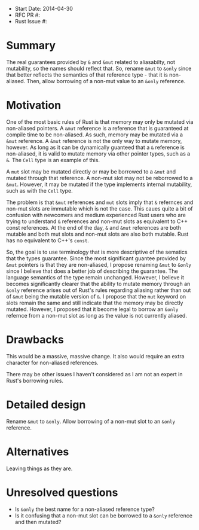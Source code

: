 - Start Date: 2014-04-30
- RFC PR #: 
- Rust Issue #: 

# Summary


The real guarantees provided by `&` and `&mut` related to aliasabilty, not
mutability, so the names should reflect that.  So, rename `&mut` to `&only`
since that better reflects the semantics of that reference type - that it is
non-aliased. Then, allow borrowing of a non-mut value to an `&only` reference.

# Motivation

One of the most basic rules of Rust is that memory may only be mutated via
non-aliased pointers. A `&mut` reference is a reference that is guaranteed at
compile time to be non-aliased. As such, memory may be mutated via a `&mut`
reference. A `&mut` reference is not the only way to mutate memory, however. As
long as it can be dynamically guanteed that a `&` reference is non-aliased, it
is valid to mutate memory via other pointer types, such as a `&`. The `Cell`
type is an example of this.

A `mut` slot may be mutated directly or may be borrowed to a `&mut` and mutated
through that reference. A non-mut slot may not be reborrowed to a `&mut`.
However, it may be mutated if the type implements internal mutability, such as
with the `Cell` type.

The problem is that `&mut` references and `mut` slots imply that `&` refernces
and non-mut slots are immutable which is not the case. This caues quite a bit
of confusion with newcomers and medium experienced Rust users who are trying to
understand `&` references and non-mut slots as equivalent to C++ const
references. At the end of the day, `&` and `&mut` references are both mutable
and both mut slots and non-mut slots are also both mutable. Rust has no
equivalent to C++'s `const`.

So, the goal is to use terminology that is more descriptive of the sematics
that the types guarantee. Since the most significant guantee provided by `&mut`
pointers is that they are non-aliased, I propose renaming `&mut` to `&only`
since I believe that does a better job of describing the guarantee. The
language semantics of the type remain unchanged. However, I believe it becomes
significantly clearer that the ability to mutate memory through an `&only`
reference arises out of Rust's rules regarding aliasing rather than out of
`&mut` being the mutable version of `&`. I propose that the `mut` keyword on
slots remain the same and still indicate that the memory may be directly
mutated. However, I proposed that it become legal to borrow an `&only` refernce
from a non-mut slot as long as the value is not currently aliased.

# Drawbacks

This would be a massive, massive change. It also would require an extra
character for non-aliased references.

There may be other issues I haven't considered as I am not an expert in Rust's
borrowing rules.

# Detailed design

Rename `&mut` to `&only`. Allow borrowing of a non-mut slot to an `&only`
reference.

# Alternatives

Leaving things as they are.

# Unresolved questions

* Is `&only` the best name for a non-aliased reference type?
* Is it confusing that a non-mut slot can be borrowed to a `&only` reference
  and then mutated?

